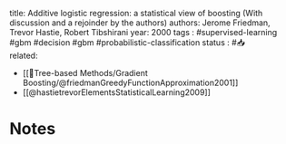 
title: Additive logistic regression: a statistical view of boosting (With discussion and a rejoinder by the authors)
authors: Jerome Friedman, Trevor Hastie, Robert Tibshirani
year: 2000
tags :  #supervised-learning #gbm #decision #gbm #probabilistic-classification
status : #📥  
related: 
- [[🎄Tree-based Methods/Gradient Boosting/@friedmanGreedyFunctionApproximation2001]]
- [[@hastietrevorElementsStatisticalLearning2009]]

# Notes

